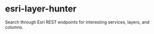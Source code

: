 # esri-layer-hunter
Search through Esri REST endpoints for interesting services, layers, and columns.
